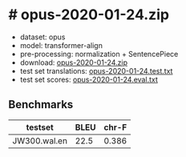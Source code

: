 # # opus-2020-01-24.zip

* dataset: opus
* model: transformer-align
* pre-processing: normalization + SentencePiece
* download: [opus-2020-01-24.zip](https://object.pouta.csc.fi/OPUS-MT-models/wal-en/opus-2020-01-24.zip)
* test set translations: [opus-2020-01-24.test.txt](https://object.pouta.csc.fi/OPUS-MT-models/wal-en/opus-2020-01-24.test.txt)
* test set scores: [opus-2020-01-24.eval.txt](https://object.pouta.csc.fi/OPUS-MT-models/wal-en/opus-2020-01-24.eval.txt)

## Benchmarks

| testset               | BLEU  | chr-F |
|-----------------------|-------|-------|
| JW300.wal.en 	| 22.5 	| 0.386 |

